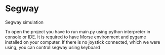 # Segway
Segway simulation


To open the project you have to run main.py using python interpreter in console or IDE.
It is required to have Morse environment and pygame installed on your computer.
If there is no joystick connected, which we were using, you can control segway using keyboard

